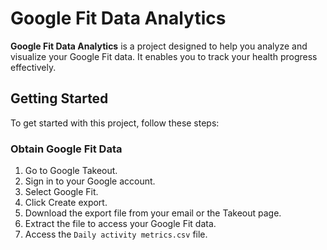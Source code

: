 # Google Fit Data Analytics

**Google Fit Data Analytics** is a project designed to help you analyze and visualize your Google Fit data. It enables you to track your health progress effectively.

## Getting Started

To get started with this project, follow these steps:

### Obtain Google Fit Data

1. Go to Google Takeout.
2. Sign in to your Google account.
3. Select Google Fit.
4. Click Create export.
5. Download the export file from your email or the Takeout page.
6. Extract the file to access your Google Fit data.
7. Access the `Daily activity metrics.csv` file.
